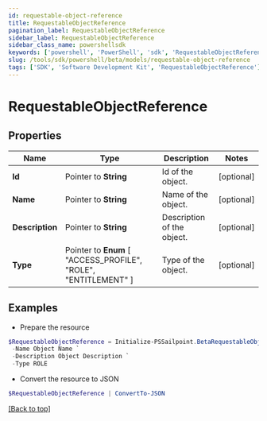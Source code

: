 ```yaml
---
id: requestable-object-reference
title: RequestableObjectReference
pagination_label: RequestableObjectReference
sidebar_label: RequestableObjectReference
sidebar_class_name: powershellsdk
keywords: ['powershell', 'PowerShell', 'sdk', 'RequestableObjectReference'] 
slug: /tools/sdk/powershell/beta/models/requestable-object-reference
tags: ['SDK', 'Software Development Kit', 'RequestableObjectReference']
---
```



# RequestableObjectReference

## Properties

Name | Type | Description | Notes
------------ | ------------- | ------------- | -------------
**Id** |  Pointer to **String** | Id of the object. | [optional] 
**Name** |  Pointer to **String** | Name of the object. | [optional] 
**Description** |  Pointer to **String** | Description of the object. | [optional] 
**Type** |  Pointer to  **Enum** [  "ACCESS_PROFILE",    "ROLE",    "ENTITLEMENT" ] | Type of the object. | [optional] 

## Examples

- Prepare the resource
```powershell
$RequestableObjectReference = Initialize-PSSailpoint.BetaRequestableObjectReference  -Id 2c938083633d259901633d25c68c00fa `
 -Name Object Name `
 -Description Object Description `
 -Type ROLE
```

- Convert the resource to JSON
```powershell
$RequestableObjectReference | ConvertTo-JSON
```


[[Back to top]](#) 

